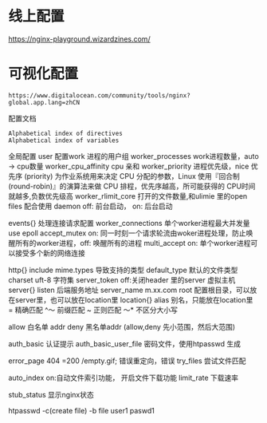 # 线上配置
https://nginx-playground.wizardzines.com/

# 可视化配置
    https://www.digitalocean.com/community/tools/nginx?global.app.lang=zhCN


配置文档

    Alphabetical index of directives
    Alphabetical index of variables


全局配置
user 配置work 进程的用户组
worker_processes work进程数量，auto -> cpu数量
worker_cpu_affinity cpu 亲和
worker_priority 进程优先级，nice 优先序 (priority) 为作业系统用来决定 CPU 分配的参数，Linux 使用『回合制(round-robin)』的演算法来做 CPU 排程，优先序越高，所可能获得的 CPU时间就越多,负数优先级高
worker_rlimit_core 打开的文件数量,和ulimie 里的open files 配合使用
daemon off: 前台启动， on: 后台启动

events{}  处理连接请求配置
  worker_connections 单个worker进程最大并发量
  use epoll 
  accept_mutex on:  同一时刻一个请求轮流由woker进程处理，防止唤醒所有的worker进程，off: 唤醒所有的进程
  multi_accept on: 单个worker进程可以接受多个新的网络连接

http{} 
  include mime.types 导致支持的类型
  default_type 默认的文件类型
  charset uft-8 字符集
  server_token off:关闭header 里的server
  虚拟主机
    server{}
      listen 后端服务地址
      server_name m.xx.com
      root  配置根目录，可以放在server里，也可以放在location里
      location{}
        alias 别名，只能放在location里
        = 精确匹配
        ^～ 前缀匹配
        ~ 正则匹配
        ～* 不区分大小写

  allow 白名单 addr
  deny 黑名单addr
  (allow,deny 先小范围，然后大范围)

auth_basic 认证提示
auth_basic_user_file 密码文件，使用htpasswd 生成

error_page 404 =200 /empty.gif; 错误重定向，错误
try_files 尝试文件匹配


auto_index on:自动文件索引功能， 开启文件下载功能
limit_rate 下载速率


stub_status 显示nginx状态

htpasswd -c(create file) -b file user1 paswd1
